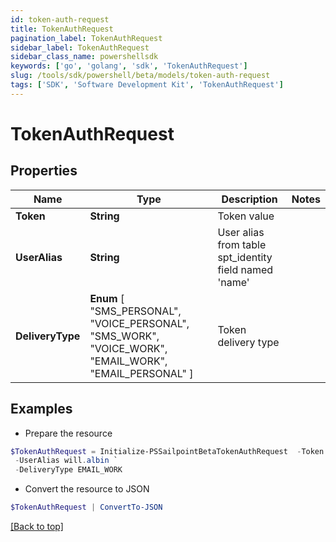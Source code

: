 ```yaml
---
id: token-auth-request
title: TokenAuthRequest
pagination_label: TokenAuthRequest
sidebar_label: TokenAuthRequest
sidebar_class_name: powershellsdk
keywords: ['go', 'golang', 'sdk', 'TokenAuthRequest'] 
slug: /tools/sdk/powershell/beta/models/token-auth-request
tags: ['SDK', 'Software Development Kit', 'TokenAuthRequest']
---
```



# TokenAuthRequest

## Properties

Name | Type | Description | Notes
------------ | ------------- | ------------- | -------------
**Token** |  **String** | Token value | 
**UserAlias** |  **String** | User alias from table spt_identity field named &#39;name&#39; | 
**DeliveryType** |   **Enum** [  "SMS_PERSONAL",    "VOICE_PERSONAL",    "SMS_WORK",    "VOICE_WORK",    "EMAIL_WORK",    "EMAIL_PERSONAL" ] | Token delivery type | 

## Examples

- Prepare the resource
```powershell
$TokenAuthRequest = Initialize-PSSailpointBetaTokenAuthRequest  -Token 12345 `
 -UserAlias will.albin `
 -DeliveryType EMAIL_WORK
```

- Convert the resource to JSON
```powershell
$TokenAuthRequest | ConvertTo-JSON
```


[[Back to top]](#) 

